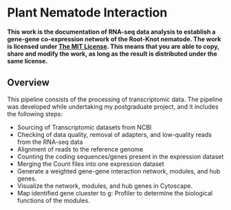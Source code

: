 # Plant Nematode Interaction
**This work is the documentation of RNA-seq data analysis to establish a gene-gene co-expression network of the Root-Knot nematode. The work is licensed under [The MIT License](https://opensource.org/licenses/MIT). This means that you are able to copy, share and modify the work, as long as the result is distributed under the same license.**

## Overview
This pipeline consists of the processing of transcriptomic data. 
The pipeline was developed while undertaking my postgraduate project, and it includes the following steps:
- Sourcing of Transcriptomic datasets from NCBI
- Checking of data quality, removal of adapters, and low-quality reads from the RNA-seq data
- Alignment of reads to the reference genome
- Counting the coding sequences/genes present in the expression dataset
- Merging the Count files into one expression dataset
- Generate a weighted gene-gene interaction network, modules, and hub genes.
- Visualize the network, modules, and hub genes in Cytoscape.
- Map identified gene cluester to g: Profiler to determine the biological functions of the modules.

